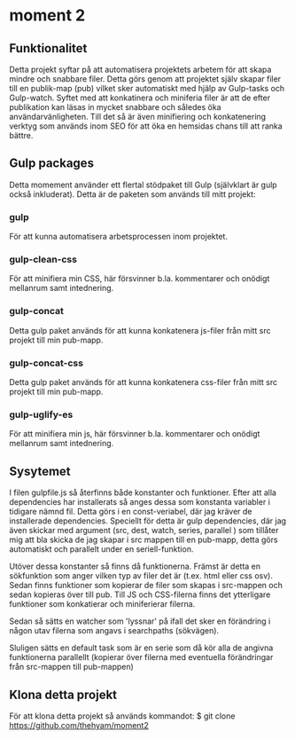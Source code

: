 # moment 2

## Funktionalitet
Detta projekt syftar på att automatisera projektets arbetem för att skapa mindre och snabbare filer. Detta görs genom att projektet själv skapar filer till en publik-map (pub) vilket sker automatiskt med hjälp av Gulp-tasks och Gulp-watch. Syftet med att konkatinera och miniferia filer är att de efter publikation kan läsas in mycket snabbare och således öka användarvänligheten. Till det så är även minifiering och konkatenering verktyg som används inom SEO för att öka en hemsidas chans till att ranka bättre. 

## Gulp packages
Detta momement använder ett flertal stödpaket till Gulp (självklart är gulp också inkluderat). Detta är de paketen som används till mitt projekt: 

  ### gulp 
  För att kunna automatisera arbetsprocessen inom projektet.
  ### gulp-clean-css
  För att minifiera min CSS, här försvinner b.la. kommentarer och onödigt mellanrum samt intednering. 
  ### gulp-concat
  Detta gulp paket används för att kunna konkatenera js-filer från mitt src projekt till min pub-mapp. 
  ### gulp-concat-css
  Detta gulp paket används för att kunna konkatenera css-filer från mitt src projekt till min pub-mapp. 
  ### gulp-uglify-es
  För att minifiera min js, här försvinner b.la. kommentarer och onödigt mellanrum samt intednering. 

## Sysytemet
I filen gulpfile.js så återfinns både konstanter och funktioner. Efter att alla dependencies har installerats så anges dessa som konstanta variabler i tidigare nämnd fil. Detta görs i en const-veriabel, där jag kräver de installerade dependencies. Speciellt för detta är gulp dependencies, där jag även skickar med argument (src, dest, watch, series, parallel ) som tillåter mig att bla skicka de jag skapar i src mappen till en pub-mapp, detta görs automatiskt och parallelt under en seriell-funktion. 

Utöver dessa konstanter så finns då funktionerna. Främst är detta en sökfunktion som anger vilken typ av filer det är (t.ex. html eller css osv). Sedan finns funktioner som kopierar de filer som skapas i src-mappen och sedan kopieras över till pub. Till JS och CSS-filerna finns det ytterligare funktioner som konkatierar och miniferierar filerna. 

Sedan så sätts en watcher som 'lyssnar' på ifall det sker en förändring i någon utav filerna som angavs i searchpaths (sökvägen). 

Sluligen sätts en default task som är en serie som då kör alla de angivna funktionerna parallellt (kopierar över filerna med eventuella förändringar från src-mappen till pub-mappen)

## Klona detta projekt 

För att klona detta projekt så används kommandot: $ git clone https://github.com/thehyam/moment2
